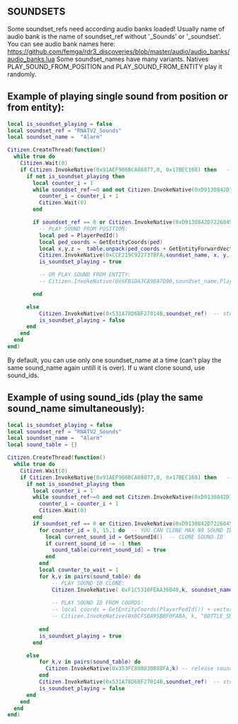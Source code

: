 ## SOUNDSETS

Some soundset_refs need according audio banks loaded! Usually name of audio bank is the name of soundset_ref without '\_Sounds' or '\_soundset'. You can see audio bank names here: https://github.com/femga/rdr3_discoveries/blob/master/audio/audio_banks/audio_banks.lua
Some soundset_names have many variants. Natives PLAY_SOUND_FROM_POSITION and PLAY_SOUND_FROM_ENTITY play it randomly.

## Example of playing single sound from position or from entity):

```lua
local is_soundset_playing = false
local soundset_ref = "RNATV2_Sounds"
local soundset_name =  "Alarm"

Citizen.CreateThread(function()
  while true do
    Citizen.Wait(0)
    if Citizen.InvokeNative(0x91AEF906BCA88877,0, 0x17BEC168) then   -- pressed E
      if not is_soundset_playing then
        local counter_i = 1
        while soundset_ref~=0 and not Citizen.InvokeNative(0xD9130842D7226045 ,soundset_ref,0) and counter_i <= 300  do  -- load soundset
          counter_i = counter_i + 1
          Citizen.Wait(0)
        end

        if soundset_ref == 0 or Citizen.InvokeNative(0xD9130842D7226045 ,soundset_ref,0) then
          -- PLAY SOUND FROM POSITION:
          local ped = PlayerPedId()
          local ped_coords = GetEntityCoords(ped)
          local x,y,z =  table.unpack(ped_coords + GetEntityForwardVector(ped)*15.0)
          Citizen.InvokeNative(0xCCE219C922737BFA,soundset_name, x, y, z-1.0, soundset_ref, true, 0, true, 0)  -- PLAY_SOUND_FROM_POSITION
          is_soundset_playing = true

          -- OR PLAY SOUND FROM ENTITY:
          -- Citizen.InvokeNative(0x6FB1DA3CA9DA7D90,soundset_name,PlayerPedId(),soundset_ref,true,0,0)  -- PLAY_SOUND_FROM_ENTITY

        end

      else
          Citizen.InvokeNative(0x531A78D6BF27014B,soundset_ref)  -- stop soundset (required, otherwise new soundsets can fail to load)
          is_soundset_playing = false
      end
    end
  end
end)

```

By default, you can use only one soundset_name at a time (can't play the same sound_name again untill it is over). If u want clone sound, use sound_ids.

## Example of using sound_ids (play the same sound_name simultaneously):

```lua
local is_soundset_playing = false
local soundset_ref = "RNATV2_Sounds"
local soundset_name =  "Alarm"
local sound_table = {}

Citizen.CreateThread(function()
  while true do
    Citizen.Wait(0)
    if Citizen.InvokeNative(0x91AEF906BCA88877,0, 0x17BEC168) then   -- pressed E
      if not is_soundset_playing then
        local counter_i = 1
        while soundset_ref~=0 and not Citizen.InvokeNative(0xD9130842D7226045 ,soundset_ref,0) and counter_i <= 300  do  -- load soundset
          counter_i = counter_i + 1
          Citizen.Wait(0)
        end
        if soundset_ref == 0 or Citizen.InvokeNative(0xD9130842D7226045 ,soundset_ref,0) then
          for counter_id = 0, 15,1 do  -- YOU CAN CLONE MAX 99 SOUND IDS
            local current_sound_id = GetSoundId()  -- CLONE SOUND ID
            if current_sound_id ~= -1 then
              sound_table[current_sound_id] = true
            end
          end
          local counter_to_wait = 1
          for k,v in pairs(sound_table) do
              -- PLAY SOUND ID CLONE:
              Citizen.InvokeNative( 0xF1C5310FEAA36B48,k, soundset_name, PlayerPedId(),soundset_ref, false, 0);
          
              -- PLAY SOUND ID FROM COORDS:
              -- local coords = GetEntityCoords(PlayerPedId()) + vector3(0.0,5.0,0.0)  -- 5.0 meters from ped
              -- Citizen.InvokeNative(0xDCF5BA95BBF0FABA, k, "BOTTLE_SMASH", coords.x, coords.y, coords.z, "FUD1_SOUNDS", 0, 0, 1)
          
          end
          is_soundset_playing = true
        end

      else
          for k,v in pairs(sound_table) do
            Citizen.InvokeNative(0x353FC880830B88FA,k) -- release sound ids
          end
          Citizen.InvokeNative(0x531A78D6BF27014B,soundset_ref)  -- stop soundset (required, otherwise new soundsets can fail to load)
          is_soundset_playing = false
      end
    end
  end
end)

```